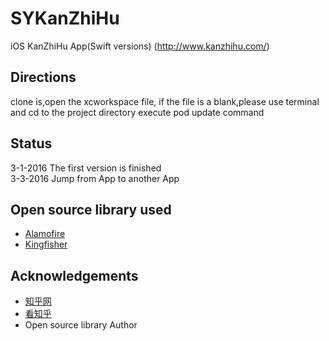 # SYKanZhiHu
iOS KanZhiHu App(Swift versions) (http://www.kanzhihu.com/)
## Directions
clone is,open the xcworkspace file, if the file is a blank,please use terminal and 
cd to the project directory execute pod update command
## Status
3-1-2016 The first version is finished                           
3-3-2016 Jump from App to another App

## Open source library used
- [Alamofire][1]
- [Kingfisher][2]

##  Acknowledgements
- [知乎网][3]
- [看知乎][4]
- Open source library Author


[1]:https://github.com/Alamofire/Alamofire
[2]:https://github.com/onevcat/Kingfisher
[3]:https://www.zhihu.com/
[4]:http://www.kanzhihu.com/


